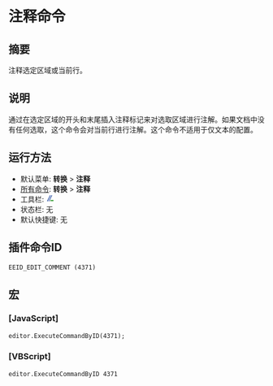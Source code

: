 # 注释命令

## 摘要

注释选定区域或当前行。

## 说明

通过在选定区域的开头和末尾插入注释标记来对选取区域进行注解。如果文档中没有任何选取，这个命令会对当前行进行注解。这个命令不适用于仅文本的配置。

## 运行方法

- 默认菜单: **转换** \> **注释**
- [所有命令](../tools/all_commands): **转换** \> **注释**
- 工具栏: ![](../../images/editcomment.png)
- 状态栏: 无
- 默认快捷键: 无

## 插件命令ID

```
EEID_EDIT_COMMENT (4371)
```

## 宏

### \[JavaScript\]

```
editor.ExecuteCommandByID(4371);
```

### \[VBScript\]

```
editor.ExecuteCommandByID 4371
```
